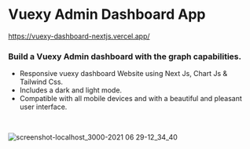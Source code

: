 # Vuexy Admin Dashboard App

https://vuexy-dashboard-nextjs.vercel.app/

### Build a Vuexy Admin dashboard with the graph capabilities.

- Responsive vuexy dashboard Website using Next Js, Chart Js & Tailwind Css.
- Includes a dark and light mode.
- Compatible with all mobile devices and with a beautiful and pleasant user interface.

</br>

![screenshot-localhost_3000-2021 06 29-12_34_40](https://user-images.githubusercontent.com/61876452/123752923-edd9b180-d8d6-11eb-82f8-e77b4099f1dd.png)

